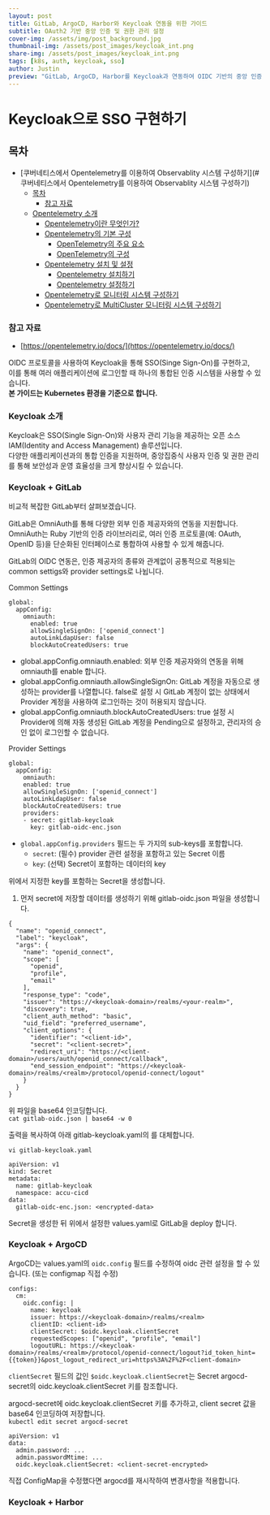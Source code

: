 ```yaml
---
layout: post
title: GitLab, ArgoCD, Harbor와 Keycloak 연동을 위한 가이드
subtitle: OAuth2 기반 중앙 인증 및 권한 관리 설정
cover-img: /assets/img/post_background.jpg
thumbnail-img: /assets/post_images/keycloak_int.png
share-img: /assets/post_images/keycloak_int.png
tags: [k8s, auth, keycloak, sso]
author: Justin
preview: "GitLab, ArgoCD, Harbor를 Keycloak과 연동하여 OIDC 기반의 중앙 인증 관리 환경을 구축하고, 효율적이고 안전한 워크플로우를 만드는 방법을 알아보겠습니다."
---
```


# Keycloak으로 SSO 구현하기
## 목차
- [쿠버네티스에서 Opentelemetry를 이용하여 Observablity 시스템 구성하기](#쿠버네티스에서 Opentelemetry를 이용하여 Observablity 시스템 구성하기)
  - [목차](#목차)
    - [참고 자료](#참고-자료)
  - [Opentelemetry 소개](#Opentelemetry-소개)
    - [Opentelemetry이란 무엇인가?](#opentelemetry이란-무엇인가?)
    - [Opentelemetry의 기본 구성](#opentelemetry의-기본-구성)
      - [OpenTelemetry의 주요 요소](#openTelemetry의-주요-요소)
      - [OpenTelemetry의 구성](#openTelemetry의-구성)
    - [Opentelemetry 설치 및 설정](#opentelemetry-설치-및-설정)
      - [Opentelemetry 설치하기](#opentelemetry-설치하기)
      - [Opentelemetry 설정하기](#opentelemetry-설정하기)
    - [Opentelemetry로 모니터링 시스템 구성하기](#Opentelemetry로-모니터링-시스템-구성하기)
    - [Opentelemetry로 MultiCluster 모니터링 시스템 구성하기](#opentelemetry로-multicluster-모니터링-시스템-구성하기)

### 참고 자료
- [https://opentelemetry.io/docs/](https://opentelemetry.io/docs/)

<div style="page-break-after: always;"></div>

OIDC 프로토콜을 사용하여 Keycloak을 통해 SSO(Singe Sign-On)를 구현하고,  
이를 통해 여러 애플리케이션에 로그인할 때 하나의 통합된 인증 시스템을 사용할 수 있습니다.  
**본 가이드는 Kubernetes 환경을 기준으로 합니다.**  

### Keycloak 소개  

Keycloak은 SSO(Single Sign-On)와 사용자 관리 기능을 제공하는 오픈 소스 IAM(Identity and Access Management) 솔루션입니다.  
다양한 애플리케이션과의 통합 인증을 지원하며, 중앙집중식 사용자 인증 및 권한 관리를 통해 보안성과 운영 효율성을 크게 향상시킬 수 있습니다.  

### Keycloak + GitLab

비교적 복잡한 GitLab부터 살펴보겠습니다.  

GitLab은 OmniAuth를 통해 다양한 외부 인증 제공자와의 연동을 지원합니다. OmniAuth는 Ruby 기반의 인증 라이브러리로, 여러 인증 프로토콜(예: OAuth, OpenID 등)을 단순화된 인터페이스로 통합하여 사용할 수 있게 해줍니다.  

GitLab의 OIDC 연동은, 인증 제공자의 종류와 관계없이 공통적으로 적용되는 common settigs와 provider settings로 나뉩니다.  

Common Settings
```
global:
  appConfig:
    omniauth:
      enabled: true
      allowSingleSignOn: ['openid_connect']
      autoLinkLdapUser: false
      blockAutoCreatedUsers: true
```

- global.appConfig.omniauth.enabled: 외부 인증 제공자와의 연동을 위해 omniauth를 enable 합니다.
- global.appConfig.omniauth.allowSingleSignOn: GitLab 계정을 자동으로 생성하는 provider를 나열합니다. false로 설정 시 GitLab 계정이 없는 상태에서 Provider 계정을 사용하여 로그인하는 것이 허용되지 않습니다.
- global.appConfig.omniauth.blockAutoCreatedUsers: true 설정 시 Provider에 의해 자동 생성된 GitLab 계정을 Pending으로 설정하고, 관리자의 승인 없이 로그인할 수 없습니다.

Provider Settings
```
global:
  appConfig:
    omniauth:
    enabled: true
    allowSingleSignOn: ['openid_connect']
    autoLinkLdapUser: false
    blockAutoCreatedUsers: true
    providers:
    - secret: gitlab-keycloak
      key: gitlab-oidc-enc.json
```
- `global.appConfig.providers` 필드는 두 가지의 sub-keys를 포함합니다.  
  - `secret`: (필수) provider 관련 설정을 포함하고 있는 Secret 이름  
  - `key`: (선택) Secret이 포함하는 데이터의 key

위에서 지정한 key를 포함하는 Secret을 생성합니다.  

1. 먼저 secret에 저장할 데이터를 생성하기 위해 gitlab-oidc.json 파일을 생성합니다.

```
{
  "name": "openid_connect",
  "label": "keycloak",
  "args": {
    "name": "openid_connect",
    "scope": [
      "openid",
      "profile",
      "email"
    ],
    "response_type": "code",
    "issuer": "https://<keycloak-domain>/realms/<your-realm>",
    "discovery": true,
    "client_auth_method": "basic",
    "uid_field": "preferred_username",
    "client_options": {
      "identifier": "<client-id>",
      "secret": "<client-secret>",
      "redirect_uri": "https://<client-domain>/users/auth/openid_connect/callback",
      "end_session_endpoint": "https://<keycloak-domain>/realms/<realm>/protocol/openid-connect/logout"
    }
  }
}
```

위 파일을 base64 인코딩합니다.  
`cat gitlab-oidc.json | base64 -w 0`

출력을 복사하여 아래 gitlab-keycloak.yaml의 <encrypted-data>를 대체합니다.  

`vi gitlab-keycloak.yaml`

```
apiVersion: v1
kind: Secret
metadata:
  name: gitlab-keycloak
  namespace: accu-cicd
data:
  gitlab-oidc-enc.json: <encrypted-data>
```

Secret을 생성한 뒤 위에서 설정한 values.yaml로 GitLab을 deploy 합니다.  


### Keycloak + ArgoCD

ArgoCD는 values.yaml의 `oidc.config` 필드를 수정하여 oidc 관련 설정을 할 수 있습니다. (또는 configmap 직접 수정)  

```
configs:
  cm:
    oidc.config: |
      name: keycloak
      issuer: https://<keycloak-domain>/realms/<realm>
      clientID: <client-id>
      clientSecret: $oidc.keycloak.clientSecret
      requestedScopes: ["openid", "profile", "email"]
      logoutURL: https://<keycloak-domain>/realms/<realm>/protocol/openid-connect/logout?id_token_hint={{token}}&post_logout_redirect_uri=https%3A%2F%2F<client-domain>
```

`clientSecret` 필드의 값인 `$oidc.keycloak.clientSecret`는 Secret argocd-secret의 oidc.keycloak.clientSecret 키를 참조합니다.  

argocd-secret에 oidc.keycloak.clientSecret 키를 추가하고, client secret 값을 base64 인코딩하여 저장합니다.  
`kubectl edit secret argocd-secret`

```
apiVersion: v1
data:
  admin.password: ...
  admin.passwordMtime: ...
  oidc.keycloak.clientSecret: <client-secret-encrypted>
```

직접 ConfigMap을 수정했다면 argocd를 재시작하여 변경사항을 적용합니다.  


  

### Keycloak + Harbor
